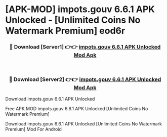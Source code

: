 # [APK-MOD] impots.gouv 6.6.1 APK Unlocked - [Unlimited Coins No Watermark Premium] eod6r



<div align="center">
<h3>🔴 Download [Server1] 👉👉 <a href="https://momento.my/?title=impots.gouv_6.6.1_APK_Unlocked">impots.gouv 6.6.1 APK Unlocked Mod Apk</a></h3><br>

<h3>🔴 Download [Server2] 👉👉 <a href="https://momento.my/?title=impots.gouv_6.6.1_APK_Unlocked">impots.gouv 6.6.1 APK Unlocked Mod Apk</a></h3>
</div>



Download impots.gouv 6.6.1 APK Unlocked 

Free APK MOD impots.gouv 6.6.1 APK Unlocked [Unlimited Coins No Watermark Premium]

Download impots.gouv 6.6.1 APK Unlocked [Unlimited Coins No Watermark Premium] Mod For Android
